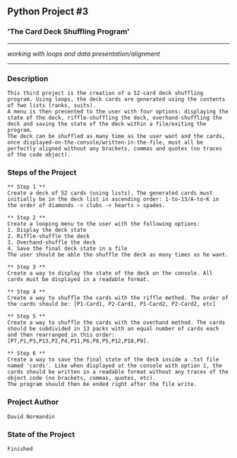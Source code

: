 ## **Python Project #3**
### 'The Card Deck Shuffling Program' ###
***
*working with  loops and data presentation/alignment*
***

### Description ###
    This third project is the creation of a 52-card deck shuffling program. Using loops, the deck cards are generated using the contents of two lists (ranks, suits). 
    A menu is then presented to the user with four options: displaying the state of the deck, riffle-shuffling the deck, overhand-shuffling the deck and saving the state of the deck within a file/exiting the program. 
    The deck can be shuffled as many time as the user want and the cards, once displayed-on-the-console/written-in-the-file, must all be perfectly aligned without any brackets, commas and quotes (no traces of the code object).

### Steps of the Project ###
    
    ** Step 1 **
    Create a deck of 52 cards (using lists). The generated cards must initially be in the deck list in ascending order: 1-to-13/A-to-K in the order of diamonds -> clubs -> hearts > spades.

    ** Step 2 **
    Create a looping menu to the user with the following options: 
    1. Display the deck state
    2. Riffle-shuffle the deck
    3. Overhand-shuffle the deck
    4. Save the final deck state in a file
    The user should be able the shuffle the deck as many times as he want.

    ** Step 3 **
    Create a way to display the state of the deck on the console. All cards must be displayed in a readable format.

    ** Step 4 **
    Create a way to shuffle the cards with the riffle method. The order of the cards should be: [P1-Card1, P2-Card1, P1-Card2, P2-Card2, etc]

    ** Step 5 **
    Create a way to shuffle the cards with the overhand method. The cards should be subdivided in 13 packs with an equal number of cards each and then rearranged in this order: [P7,P1,P3,P13,P2,P4,P11,P6,P8,P5,P12,P10,P9].

    ** Step 6 **
    Create a way to save the final state of the deck inside a .txt file named 'cards'. Like when displayed at the console with option 1, the cards should be written in a readable format without any traces of the object code (no brackets, commas, quotes, etc). 
    The program should then be ended right after the file write.

### Project Author ###
    David Normandin

### State of the Project ###
    Finished

